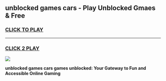 
## unblocked games cars - Play Unblocked Gmaes & Free
<h3>
<a href="https://premium.freeplayer.one?title=unblocked_games_cars&ref=20F">CLICK TO PLAY</a></h3>
<hr>

<h3>
<a href="https://premium.freeplayer.one?title=unblocked_games_cars&ref=20F">CLICK 2 PLAY</a>
  
</h3>

<a href="https://premium.freeplayer.one?title=unblocked_games_cars&ref=20F/"><img src="https://clearcache.store/games.png"></a>


**unblocked games cars games unblocked: Your Gateway to Fun and Accessible Online Gaming**
